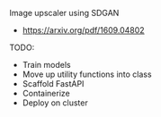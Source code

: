 Image upscaler using SDGAN 
- https://arxiv.org/pdf/1609.04802

TODO:
- Train models
- Move up utility functions into class
- Scaffold FastAPI
- Containerize
- Deploy on cluster

